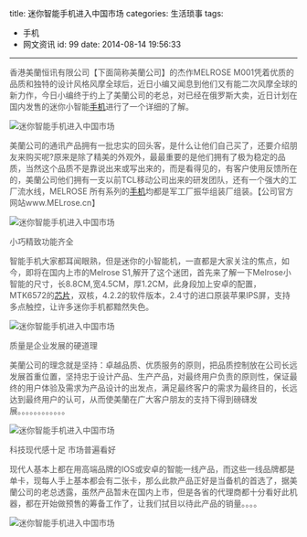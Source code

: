 title: 迷你智能手机进入中国市场
categories: 生活琐事
tags:
  - 手机
  - 网文资讯
id: 99
date: 2014-08-14 19:56:33
---

<div id="detailWord" class="cont1" style="color: #555555;">

香港美蘭恒讯有限公司【下面简称美蘭公司】的杰作MELROSE M001凭着优质的品质和独特的设计风格风摩全球后，近日小编又闻息到他们又有能二次风摩全球的新力作，今日小编终于约上了美蘭公司的老总，对已经在俄罗斯大卖，近日计划在国内发售的迷你小智能[手机](http://product.it168.com/list/b/0302_1.shtml "手机")进行了一个详细的了解。

![迷你智能手机进入中国市场](http://image20.it168.com/201408_500x375/1941/cbfae00acb6074ea.png)

美蘭公司的通讯产品拥有一批忠实的回头客，是什么让他们自己买了，还要介绍朋友来购买呢?原来是除了精美的外观外，最最重要的是他们拥有了极为稳定的品质，当然这个品质不是靠说出来或写出来的，而是看得见的，有客户使用反馈所在的，美蘭公司他们拥有一支以前TCL移动公司出来的研发团队，还有一个强大的工厂流水线，MELROSE 所有系列的[手机](http://product.pcpop.com/Mobile/10734_1.html "手机")均都是军工厂振华组装厂组装。【公司官方网站www.MELrose.cn】

![迷你智能手机进入中国市场](http://image20.it168.com/201408_800x800/1941/54aaf2a31ead9f1d.png)

小巧精致功能齐全

智能手机大家都耳闻眼熟，但是迷你的小智能机，一直都是大家关注的焦点，如今，即将在国内上市的Melrose S1,解开了这个迷团，首先来了解一下Melrose小智能的尺寸，长8.8CM,宽4.5CM，厚1.2CM，此身段加上安卓的配置，MTK6572的[芯片](http://product.it168.com/list/b/1420_1.shtml "芯片")，双核，4.2.2的软件版本，2.4寸的进口原装苹果IPS屏，支持多点触控，让许多迷你手机都黯然失色。

![迷你智能手机进入中国市场](http://image20.it168.com/201408_500x375/1941/aac5109973807872.png)

质量是企业发展的硬道理

美蘭公司的理念就是坚持：卓越品质、优质服务的原则，把品质控制放在公司长远发展首重位置，坚持忠于设计产品、生产产品，对最终用户负责的原则性，保证最终的用户体验及需求为产品设计的出发点，满足最终客户的需求为最终目的，长远达到最终用户的认可，从而使美蘭在广大客户朋友的支持下得到磅礴发展。。。。。。。。。。。。

![迷你智能手机进入中国市场](http://image20.it168.com/201408_500x375/1941/6b1ef47f54b8ee18.png)

科技现代感十足 市场普遍看好

现代人基本上都在用高端品牌的IOS或安卓的智能一线产品，而这些一线品牌都是单卡，现每人手上基本都会有二张卡，那么此款产品正好是当备机的首选了，据美蘭公司的老总透露，虽然产品暂未在国内上市，但是各省的代理商都十分看好此机器，都在开始做预售的筹备工作了，让我们拭目以待此产品的销量。。。。

![迷你智能手机进入中国市场](http://image20.it168.com/201408_500x375/1941/ed7fa28eda0a66e0.png)

&nbsp;

</div>